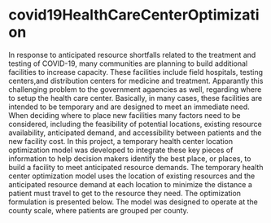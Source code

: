 # covid19HealthCareCenterOptimization
In response to anticipated resource shortfalls related to the treatment and testing of COVID-19, many communities are planning to build additional facilities to increase capacity. These facilities include field hospitals, testing centers,and distribution centers for medicine and treatment. Apparantly this challenging problem to the government agaencies as well, regarding where to setup the health care center.    Basically, in many cases, these facilities are intended to be temporary and are designed to meet an immediate need.   When deciding where to place new facilities many factors need to be considered, including the feasibility of potential locations, existing resource availability, anticipated demand, and accessibility between patients and the new facility cost.   In this project, a temporary health center location optimization model was developed to integrate these key pieces of information to help decision makers identify the best place, or places, to build a facility to meet anticipated resource demands.   The temporary health center  optimization model uses the location of existing resources and the anticipated resource demand at each location to minimize the distance a patient must travel to get to the resource they need.  The optimization formulation is presented below. The model was designed to operate at the county scale, where patients are grouped per county. 
